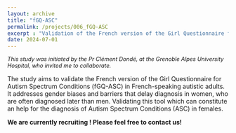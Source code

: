 ```yaml
---
layout: archive
title: "fGQ-ASC"
permalink: /projects/006_fGQ-ASC
excerpt : "Validation of the French version of the Girl Questionnaire for Autism Spectrum Conditions. CURRENTLY RECRUITING - Please, feel free to contact !"
date: 2024-07-01
---
```


<p style="font-size: 0.9em; font-style: italic;">
This study was initiated by the Pr Clément Dondé, at the Grenoble Alpes University Hospital, who invited me to collaborate. 
</p>


The study aims to validate the French version of the Girl Questionnaire for Autism Spectrum Conditions (fGQ-ASC) in French-speaking autistic adults. 
It addresses gender biases and barriers that delay diagnosis in women, who are often diagnosed later than men. Validating this tool which can constitute an help for the diagnosis of Autism Spectrum Conditions (ASC) in females.

**We are currently recruiting ! Please feel free to contact us!**